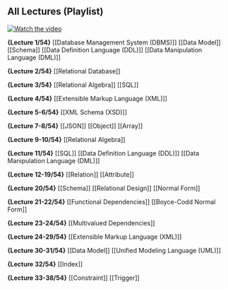 ## All Lectures (Playlist)
[![Watch the video](https://img.youtube.com/vi/D-k-h0GuFmE/0.jpg)](https://www.youtube.com/watch?v=D-k-h0GuFmE&list=PLroEs25KGvwzmvIxYHRhoGTz9w8LeXek0)

**{Lecture 1/54}**
[[Database Management System (DBMS)]]
[[Data Model]]
[[Schema]]
[[Data Definition Language (DDL)]]
[[Data Manipulation Language (DML)]]

**{Lecture 2/54}**
[[Relational Database]]

**{Lecture 3/54}**
[[Relational Algebra]]
[[SQL]]

**{Lecture 4/54}**
[[Extensible Markup Language (XML)]]

**{Lecture 5-6/54}**
[[XML Schema (XSD)]]

**{Lecture 7-8/54}**
[[JSON]]
[[Object]]
[[Array]]

**{Lecture 9-10/54}**
[[Relational Algebra]]

**{Lecture 11/54}**
[[SQL]]
[[Data Definition Language (DDL)]]
[[Data Manipulation Language (DML)]]

**{Lecture 12-19/54}**
[[Relation]]
[[Attribute]]

**{Lecture 20/54}**
[[Schema]]
[[Relational Design]]
[[Normal Form]]

**{Lecture 21-22/54}**
[[Functional Dependencies]]
[[Boyce-Codd Normal Form]]

**{Lecture 23-24/54}**
[[Multivalued Dependencies]]

**{Lecture 24-29/54}**
[[Extensible Markup Language (XML)]]

**{Lecture 30-31/54}**
[[Data Model]]
[[Unified Modeling Language (UML)]]

**{Lecture 32/54}**
[[Index]]

**{Lecture 33-38/54}**
[[Constraint]]
[[Trigger]]
